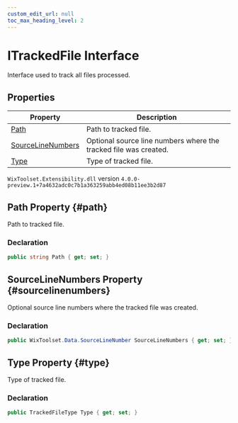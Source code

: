 ```yaml
---
custom_edit_url: null
toc_max_heading_level: 2
---
```

# ITrackedFile Interface
Interface used to track all files processed.
## Properties
| Property | Description |
| ------ | ----------- |
| [Path](#path) | Path to tracked file. |
| [SourceLineNumbers](#sourcelinenumbers) | Optional source line numbers where the tracked file was created. |
| [Type](#type) | Type of tracked file. |
`WixToolset.Extensibility.dll` version `4.0.0-preview.1+7a4632adc0c7b1a363259abb4ed08b11ee3b2d87`
## Path Property {#path}
Path to tracked file.
### Declaration
```cs
public string Path { get; set; } 
```
## SourceLineNumbers Property {#sourcelinenumbers}
Optional source line numbers where the tracked file was created.
### Declaration
```cs
public WixToolset.Data.SourceLineNumber SourceLineNumbers { get; set; } 
```
## Type Property {#type}
Type of tracked file.
### Declaration
```cs
public TrackedFileType Type { get; set; } 
```
